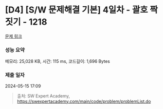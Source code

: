 # [D4] [S/W 문제해결 기본] 4일차 - 괄호 짝짓기 - 1218 

[문제 링크](https://swexpertacademy.com/main/code/problem/problemDetail.do?contestProbId=AV14eWb6AAkCFAYD) 

### 성능 요약

메모리: 25,028 KB, 시간: 115 ms, 코드길이: 1,696 Bytes

### 제출 일자

2024-05-15 17:09



> 출처: SW Expert Academy, https://swexpertacademy.com/main/code/problem/problemList.do